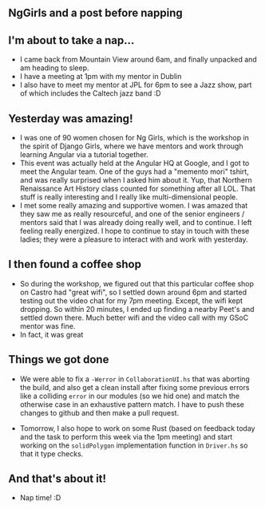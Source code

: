 ## NgGirls and a post before napping

## I'm about to take a nap...
- I came back from Mountain View around 6am, and finally unpacked and am heading to sleep.
- I have a meeting at 1pm with my mentor in Dublin
- I also have to meet my mentor at JPL for 6pm to see a Jazz show, part of which includes the Caltech jazz band :D

## Yesterday was amazing!
- I was one of 90 women chosen for Ng Girls, which is the workshop in the spirit of Django Girls, where we have mentors
  and work through learning Angular via a tutorial together. 
- This event was actually held at the Angular HQ at Google, and I got to meet the Angular team. One of the guys had a 
  "memento mori" tshirt, and was really surprised when I asked him about it. Yup, that Northern Renaissance Art History class counted
  for something after all LOL. That stuff is really interesting and I really like multi-dimensional people.
- I met some really amazing and supportive women. I was amazed that they saw me as really resourceful, and one of the senior
  engineers / mentors said that I was already doing really well, and to continue. I left feeling really energized. 
  I hope to continue to stay in touch with these ladies; they were a pleasure to interact with and work with yesterday.
  
## I then found a coffee shop
- So during the workshop, we figured out that this particular coffee shop on Castro had "great wifi", so I settled down
  around 6pm and started testing out the video chat for my 7pm meeting. Except, the wifi kept dropping. So within 20 
  minutes, I ended up finding a nearby Peet's and settled down there. Much better wifi and the video call with my GSoC
  mentor was fine.
- In fact, it was great

## Things we got done
- We were able to fix a ```-Werror``` in ```CollaborationUI.hs``` that was aborting the build, and also get a clean install after 
  fixing some previous errors like a colliding ```error``` in our modules (so we hid one) and match the otherwise case 
  in an exhaustive pattern match. I have to push these changes to github and then make a pull request.
  
- Tomorrow, I also hope to work on some Rust (based on feedback today and the task to perform this week via the 1pm meeting)
  and start working on the ```solidPolygon``` implementation function in ```Driver.hs``` so that it type checks.
  
## And that's about it!
- Nap time! :D
